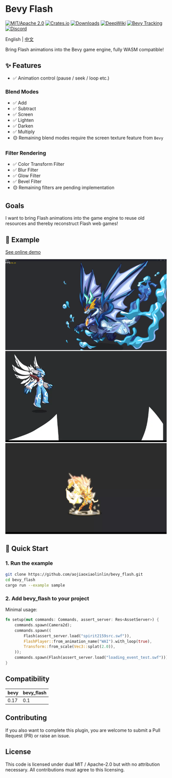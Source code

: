 # Bevy Flash

[![MIT/Apache 2.0](https://img.shields.io/badge/license-MIT%2FApache-blue.svg)](https://github.com/aojiaoxiaolinlin/bevy_flash/#license)
[![Crates.io](https://img.shields.io/crates/v/bevy_flash.svg)](https://crates.io/crates/bevy_flash)
[![Downloads](https://img.shields.io/crates/d/bevy_flash.svg)](https://crates.io/crates/bevy_flash)
[![DeepWiki](https://deepwiki.com/badge.svg)](https://deepwiki.com/aojiaoxiaolinlin/bevy_flash)
[![Bevy Tracking](https://img.shields.io/badge/Bevy%20tracking-main-lightblue)](https://github.com/bevyengine/bevy/blob/main/docs/plugins_guidelines.md#main-branch-tracking)
[![Discord](https://img.shields.io/discord/1420207300710236180.svg?label=&logo=discord&logoColor=ffffff&color=7389D8&labelColor=6A7EC2)](https://discord.gg/aDzUKVE4)

English | [中文](./README.zh_CN.md)

Bring Flash animations into the Bevy game engine, fully WASM compatible!

## ✨ Features

- ✅ Animation control (pause / seek / loop etc.)  

### Blend Modes
- ✅ Add
- ✅ Subtract
- ✅ Screen
- ✅ Lighten
- ✅ Darken
- ✅ Multiply
- 🟡 Remaining blend modes require the screen texture feature from  `Bevy`

### Filter Rendering
- ✅ Color Transform Filter
- ✅ Blur Filter
- ✅ Glow Filter
- ✅ Bevel Filter
- 🟡 Remaining filters are pending implementation

## Goals

I want to bring Flash animations into the game engine to reuse old resources and thereby reconstruct Flash web games!


## 📸 Example
[See online demo](https://aojiaoxiaolinlin.github.io/bevy_flash_demo/)

![example](./docs/Readme/xiao_hai_shen_long.png)
![example](./docs/Readme/yue_se.webp)
![example](./docs/Readme/lei_yi.webp)

## 🚀 Quick Start

### 1. Run the example

```bash
git clone https://github.com/aojiaoxiaolinlin/bevy_flash.git
cd bevy_flash
cargo run --example sample
```

### 2. Add bevy_flash to your project

Minimal usage:

```rust
fn setup(mut commands: Commands, assert_server: Res<AssetServer>) {
    commands.spawn(Camera2d);
    commands.spawn((
        Flash(assert_server.load("spirit2159src.swf")),
        FlashPlayer::from_animation_name("WAI").with_loop(true),
        Transform::from_scale(Vec3::splat(2.0)),
    ));
    commands.spawn(Flash(assert_server.load("loading_event_test.swf")));
}
```

## Compatibility
|bevy|bevy_flash|
|--|--|
|0.17|0.1|


## Contributing
If you also want to complete this plugin, you are welcome to submit a Pull Request (PR) or raise an issue.  

## License

This code is licensed under dual MIT / Apache-2.0 but with no attribution necessary. All contributions must agree to this licensing.
